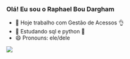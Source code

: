 ### Olá! Eu sou o Raphael Bou Dargham

- 🔭 Hoje trabalho com Gestão de Acessos 👌
- 🌱 Estudando sql e python 🫡
- 😄 Pronouns: ele/dele

<picture>
<source
  srcset="https://github-readme-stats.vercel.app/api?username=anuraghazra&show_icons=true&theme=dark"
  media="(prefers-color-scheme: dark)"
/>
<source
  srcset="https://github-readme-stats.vercel.app/api?username=anuraghazra&show_icons=true"
  media="(prefers-color-scheme: light), (prefers-color-scheme: no-preference)"
/>
<img src="https://github-readme-stats.vercel.app/api?username=anuraghazra&show_icons=true" />
</picture>

